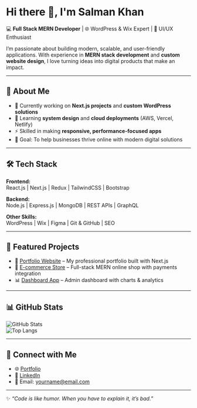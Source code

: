 # Hi there 👋, I'm Salman Khan  

💻 **Full Stack MERN Developer** | 🌐 WordPress & Wix Expert | 🎨 UI/UX Enthusiast  

I’m passionate about building modern, scalable, and user-friendly applications. With experience in **MERN stack development** and **custom website design**, I love turning ideas into digital products that make an impact.  

---

## 🚀 About Me  
- 🔭 Currently working on **Next.js projects** and **custom WordPress solutions**  
- 🌱 Learning **system design** and **cloud deployments** (AWS, Vercel, Netlify)  
- ⚡ Skilled in making **responsive, performance-focused apps**  
- 🎯 Goal: To help businesses thrive online with modern digital solutions  

---

## 🛠️ Tech Stack  

**Frontend:**  
React.js | Next.js | Redux | TailwindCSS | Bootstrap  

**Backend:**  
Node.js | Express.js | MongoDB | REST APIs | GraphQL  

**Other Skills:**  
WordPress | Wix | Figma | Git & GitHub | SEO  

---

## 📂 Featured Projects  
- 🌟 [Portfolio Website](https://salmandev.vercel.app) – My professional portfolio built with Next.js  
- 🛒 [E-commerce Store](https://remac.ae) – Full-stack MERN online shop with payments integration  
- 📊 [Dashboard App](https://my.korapoint.com) – Admin dashboard with charts & analytics  

---

## 📊 GitHub Stats  

![GitHub Stats](https://github-readme-stats.vercel.app/api?username=salman-khan&show_icons=true&theme=radical)  
![Top Langs](https://github-readme-stats.vercel.app/api/top-langs/?username=salman-khan&layout=compact&theme=radical)  

---

## 🤝 Connect with Me  
- 🌐 [Portfolio](https://salmandev.vercel.app)  
- 💼 [LinkedIn](https://linkedin.com/in/salman3882)  
- 📧 Email: yourname@email.com  

---
✨ *“Code is like humor. When you have to explain it, it’s bad.”*  

